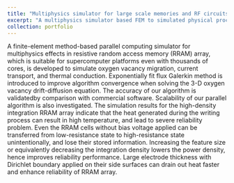 ```yaml
---
title: "Multiphysics simulator for large scale memories and RF circuits"
excerpt: "A multiphysics simulator based FEM to simulated physical process in memories and RF circuits. Diffusion equation, Poisson equation, thermal conduction equation, and Maxwell equations were solved.<br/><img src='/images/number_1.png'>"
collection: portfolio
---
```


A finite-element method-based parallel computing simulator for multiphysics effects in resistive random access memory (RRAM) array, which is suitable for supercomputer platforms even with thousands of cores, is developed to simulate oxygen vacancy migration, current transport, and thermal conduction. Exponentially fit flux Galerkin method is introduced to improve algorithm convergence when solving the 3-D oxygen vacancy drift-diffusion equation. The accuracy of our algorithm is validatedby comparison with commercial software. Scalability of our parallel algorithm is also investigated. The simulation results for the high-density integration RRAM array indicate that the heat generated during the writing process can result in high temperature, and lead to severe reliability problem. Even the RRAM cells without bias voltage applied can be transferred from low-resistance state to high-resistance state unintentionally, and lose their stored information. Increasing the feature size or equivalently decreasing the integration density lowers the power density, hence improves reliability performance. Large electrode thickness with Dirichlet boundary applied on their side surfaces can drain out heat
faster and enhance reliability of RRAM array.
